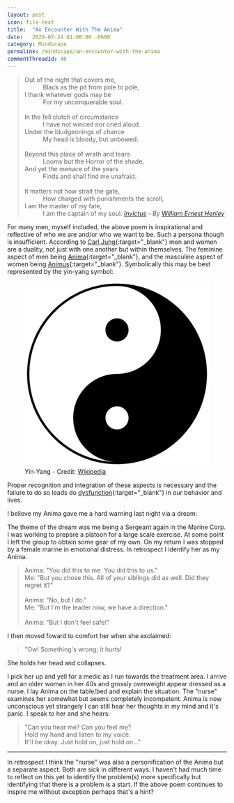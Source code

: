 ```yaml
---
layout: post
icon: file-text
title:  "An Encounter With The Anima"
date:   2020-07-24 01:00:00 -0600
category: Mindscape
permalink: /mindscape/an-encounter-with-the-anima
commentThreadId: 40
---
```


> Out of the night that covers me,<br>
> &emsp;&emsp;&emsp;Black as the pit from pole to pole,<br>
> I thank whatever gods may be<br>
> &emsp;&emsp;&emsp;For my unconquerable soul.<br>
><br>
> In the fell clutch of circumstance<br>
> &emsp;&emsp;&emsp;I have not winced nor cried aloud.<br>
> Under the bludgeonings of chance<br>
> &emsp;&emsp;&emsp;My head is bloody, but unbowed.<br>
><br>
> Beyond this place of wrath and tears<br>
> &emsp;&emsp;&emsp;Looms but the Horror of the shade,<br>
> And yet the menace of the years<br>
> &emsp;&emsp;&emsp;Finds and shall find me unafraid.<br>
><br>
> It matters not how strait the gate,<br>
> &emsp;&emsp;&emsp;How charged with punishments the scroll,<br>
> I am the master of my fate,<br>
> &emsp;&emsp;&emsp;I am the captain of my soul.
> <cite><a href="https://en.wikipedia.org/wiki/Invictus" target="_blank">Invictus</a> - By <a href="https://en.wikipedia.org/wiki/William_Ernest_Henley" target="_blank">William Ernest Henley</a></cite>

For many men, myself included, the above poem is inspirational and reflective of who we are and/or who we want to be. Such a persona though is insufficient.
According to [Carl Jung](https://en.wikipedia.org/wiki/Carl_Jung){:target="_blank"} men and women are a duality, not just with one another but within themselves.
The feminine aspect of men being [Anima](https://en.wikipedia.org/wiki/Anima_and_animus){:target="_blank"},
and the masculine aspect of women being [Animus](https://en.wikipedia.org/wiki/Anima_and_animus){:target="_blank"}. Symbolically this may be best represented by
the yin-yang symbol:

<figure>
    <img src="/media-library/mindscape/yin-yang.png" alt="Yin-Yang symbol">
    <figcaption>Yin-Yang - Credit: <a href="https://en.wikipedia.org/wiki/Taijitu" target="_blank">Wikipedia</a></figcaption>
</figure>

Proper recognition and integration of these aspects is necessary and the failure to do so leads do
[dysfunction](https://www.youtube.com/watch?v=exqL4C2u7HA){:target="_blank"} in our behavior and lives.

I believe my Anima gave me a hard warning last night via a dream:

The theme of the dream was me being a Sergeant again in the Marine Corp. I was working to prepare a platoon for a large scale exercise.
At some point I left the group to obtain some gear of my own. On my return I was stopped by a female marine in emotional distress.
In retrospect I identify her as my Anima.

> Anima: "You did this to me. You did this to us."<br>
> Me: "But you chose this. All of your siblings did as well. Did they regret it?"<br>
> <br>
> Anima: "No, but I do."<br>
> Me: "But I'm the leader now, we have a direction."<br>
> <br>
> Anima: "But I don't feel safe!"

I then moved foward to comfort her when she exclaimed:

> "Ow! Something's wrong; it hurts!

She holds her head and collapses.

I pick her up and yell for a medic as I run towards the treatment area.
I arrive and an older woman in her 40s and grossly overweight appear dressed as a nurse.
I lay Anima on the table/bed and explain the situation. The "nurse" examines her somewhat
but seems completely incompetent. Anima is now unconscious yet strangely I can still
hear her thoughts in my mind and it's panic. I speak to her and she hears:

> "Can you hear me? Can you feel me?<br>
> Hold my hand and listen to my voice.<br>
> It'll be okay. Just hold on, just hold on..."

---

In retrospect I think the "nurse" was also a personification of the Anima but a separate aspect.
Both are sick in different ways. I haven't had much time to reflect on this yet to identify the
problem(s) more specifically but identifying that there is a problem is a start. If the above
poem continues to inspire me without exception perhaps that's a hint?
